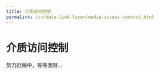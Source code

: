```yaml
---
title: 介质访问控制
permalink: /cn/data-link-layer/media-access-control.html
---
```


# 介质访问控制

努力赶稿中，等等我呀...
